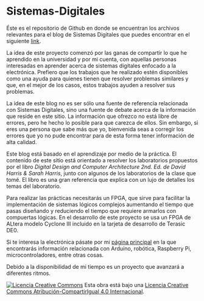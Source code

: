 # Sistemas-Digitales
Éste es el repositorio de Github en donde se encuentran los archivos relevantes para el blog de Sistemas Digitales que puedes encontrar en el siguiente <a title="Diseño en un FPGA y Compuertas Lógicas" href="http://sistdigitales.wordpress.com/2014/12/29/laboratorio-1/">link</a>.

La idea de este proyecto comenzó por las ganas de compartir lo que he aprendido en la universidad y por mi cuenta, con aquellas personas interesadas en aprender acerca de sistemas digitales enfocado a la electrónica. Prefiero que los trabajos que he realizado estén disponibles como una ayuda para quienes tienen que resolver problemas similares y que, en el mejor de los casos, estos trabajos ayuden a resolver sus problemas.

La idea de este blog no es ser sólo una fuente de referencia relacionada con Sistemas Digitales, sino una fuente de debate acerca de la información que reside en este sitio. La información que ofrezco no está libre de errores, pero he hecho lo posible para que carezca de ellos. Sin embargo, si eres una persona que sabe más que yo, bienvenida seas a corregir los errores que yo no pude encontrar para de esta forma tener información de alta calidad.

Este blog está basado en el aprendizaje por medio de la práctica. El contenido de este sitio está orientado a resolver los laboratorios propuestos por el libro <em>Digital Design and Computer Architecture 2nd. Ed. de David Harris &amp; Sarah Harris</em>, junto con algunos de los laboratorios de la clase que tomé. El libro es una gran referencia que explica con un lujo de detalles los temas del laboratorio.

Para realizar las prácticas necesitarás un FPGA, que sirve para facilitar la implementación de sistemas lógicos complejos aumentando el tiempo que pasas diseñando y reduciendo el tiempo que requiere armarlos con compuertas lógicas. En el desarrollo de este proyecto se usa un FPGA de ALtera modelo Cyclone III incluido en la tarjeta de desarrollo de Terasic DE0.

Si te interesa la electrónica pásate por mi <a title="Manos a los Cables" href="https://byque.wordpress.com/acerca-de/">página principal</a> en la que encontrarás información relacionada con Arduino, robótica, Raspberry Pi, microcontroladores, entre otras cosas.

Debido a la disponibilidad de mi tiempo es un proyecto que avanzará a diferentes ritmos.

<a href="http://creativecommons.org/licenses/by-sa/4.0/" rel="license"><img style="border-width: 0;" src="https://i.creativecommons.org/l/by-sa/4.0/88x31.png" alt="Licencia Creative Commons" /></a>
Esta obra está bajo una <a href="http://creativecommons.org/licenses/by-sa/4.0/" rel="license">Licencia Creative Commons Atribución-CompartirIgual 4.0 Internacional</a>.